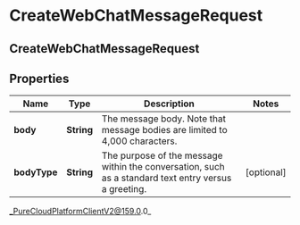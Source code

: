 # CreateWebChatMessageRequest

## CreateWebChatMessageRequest

## Properties

|Name | Type | Description | Notes|
|------------ | ------------- | ------------- | -------------|
| **body** | **String** | The message body. Note that message bodies are limited to 4,000 characters. | |
| **bodyType** | **String** | The purpose of the message within the conversation, such as a standard text entry versus a greeting. | [optional] |



_PureCloudPlatformClientV2@159.0.0_
